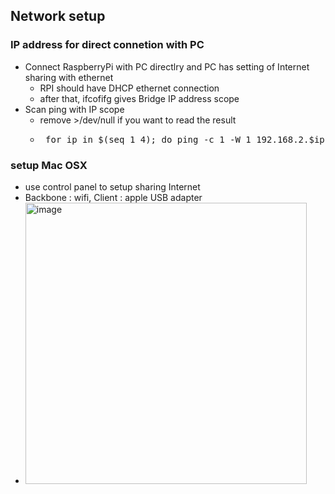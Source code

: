 ## Network setup
### IP address for direct connetion with PC
- Connect RaspberryPi with PC directlry and PC has setting of Internet sharing with ethernet
  - RPI should have DHCP ethernet connection
  - after that, ifcofifg gives Bridge IP address scope
- Scan ping with IP scope
  - remove >/dev/null if you want to read the result
  - <pre> for ip in $(seq 1 4); do ping -c 1 -W 1 192.168.2.$ip > /dev/null; done </pre>
### setup Mac OSX
- use control panel to setup sharing Internet
- Backbone : wifi, Client : apple USB adapter
- <img width="450" alt="image" src="https://github.com/user-attachments/assets/dd9cfb8f-8c52-4422-b7b3-13b634747bf3">
 

